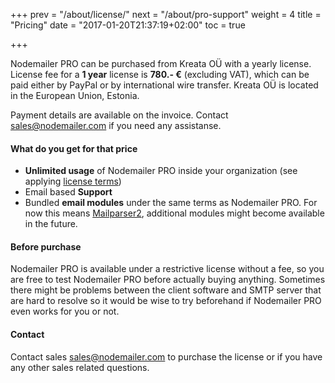+++
prev = "/about/license/"
next = "/about/pro-support"
weight = 4
title = "Pricing"
date = "2017-01-20T21:37:19+02:00"
toc = true

+++

Nodemailer PRO can be purchased from Kreata OÜ with a yearly license. License fee for a **1 year** license is **780.- €** (excluding VAT), which can be paid either by PayPal or by international wire transfer. Kreata OÜ is located in the European Union, Estonia.

Payment details are available on the invoice. Contact [sales@nodemailer.com](mailto:sales@nodemailer.com) if you need any assistanse.

#### What do you get for that price

  * **Unlimited usage** of Nodemailer PRO inside your organization (see applying [license terms](/COMM-LICENSE))
  * Email based **Support**
  * Bundled **email modules** under the same terms as Nodemailer PRO. For now this means [Mailparser2](https://www.npmjs.com/package/@nodemailer/mailparser2), additional modules might become available in the future.

#### Before purchase

Nodemailer PRO is available under a restrictive license without a fee, so you are free to test Nodemailer PRO before actually buying anything. Sometimes there might be problems between the client software and SMTP server that are hard to resolve so it would be wise to try beforehand if Nodemailer PRO even works for you or not.

#### Contact

Contact sales [sales@nodemailer.com](mailto:sales@nodemailer.com) to purchase the license or if you have any other sales related questions.
